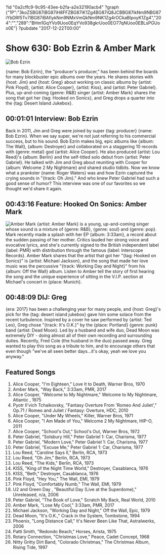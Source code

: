 ?id "0a2cffc9-9c95-43ee-b2fa-a2e32190acb4"
?graph {"1P":"3koZSBG87iBG87iH8FFZBG87iK1Zg4BG87iQ8JCBBG87ikNm9NBG87iYbDRf5Tv7IBG87iBAfiykNm9NMxVmQkNm9NK1Zg4rOCkaBIpoyK1Zg4","204":"","289":"BHm1GqYVo9Uoo0EqYVo938gkrUoo0EO77qNUoo0EBLsPGUoo0E"}
?pubdate "2017-12-22T00:00"

# Show 630: Bob Ezrin & Amber Mark 

![Bob Ezrin](https://static.soundopinions.org/christmas/bobezrin_web.jpg)

{name: Bob Ezrin}, the "producer's producer," has been behind the boards for many blockbuster epic albums over the years. He shares stories with {host: Jim} and {host: Greg} about working on classic albums by {artist: Pink Floyd}, {artist: Alice Cooper}, {artist: Kiss}, and {artist: Peter Gabriel}. Plus, up-and-coming {genre: R&B} singer {artist: Amber Mark} shares the song that got her {tag: Hooked on Sonics}, and Greg drops a quarter into the {tag: Desert Island Jukebox}.



## 00:01:01 Interview: Bob Ezrin
Back in 2011, Jim and Greg were joined by super {tag: producer} {name: Bob Ezrin}. When we say super, we're not just referring to his commercial success, but to his sound. Bob Ezrin makes big, epic albums like {album: The Wall}, {album: Destroyer} and collaborated on a staggering 10 records with {genre: metal} god {artist: Alice Cooper}. He also produced {artist:  Lou Reed}'s {album: Berlin} and the self-titled solo debut from {artist: Peter Gabriel}. He talked with Jim and Greg about reuniting with Cooper for {album: Welcome 2 My Nightmare} and shared studio tidbits. Now we know what a prankster {name: Roger Waters} was and how Ezrin captured the crying sounds in "{track: Oh Jim}." And who knew Peter Gabriel had such a good sense of humor? 
This interview was one of our favorites so we thought we'd share it again.  


## 00:43:16 Feature: Hooked On Sonics: Amber Mark
![Amber Mark](https://static.soundopinions.org/assets/630/2040.jpg)
{artist: Amber Mark} is a young, up-and-coming singer whose sound is a mixture of {genre: R&B}, {genre: soul} and {genre: pop}. Mark recently made a splash with her EP {album: 3:33am}, a record about the sudden passing of her mother. Critics lauded her strong voice and evocative lyrics, and she's currently signed to the British independent label {label: PMR} with distribution through the famous {label: Interscope Records}. Amber Mark shares that the artist that got her "{tag: Hooked on Sonics}" is {artist: Michael Jackson}, and the song that made her love music was the percussive "{track: Working Day and Night}" from his {album: Off the Wall} album. Listen to Amber tell the story of first hearing the song and the unique experience of sitting in the V.I.P. section at Michael's concert in {place: Munich}.


## 00:48:09 DIJ: Greg
{era: 2017} has been a challenging year for many people, and {host:  Greg}'s pick for the {tag: desert island jukebox} gave him some solace from the recent turbulence. Inspired by a cover he saw performed by {artist: Ted Leo}, Greg chose "{track: It's O.K.}" by the {place: Portland} {genre: punk} band {artist: Dead Moon}. Led by a husband and wife duo, Dead Moon was extremely DIY - doing almost all of their own recording and surrounding duties. Recently, Fred Cole (the husband in the duo) passed away. Greg wanted to play this song as a tribute to him, and to encourage others that even though "we've all seen better days…it's okay, yeah we love you anyway."



## Featured Songs


1. Alice Cooper, "I'm Eighteen," Love It to Death, Warner Bros, 1970
1. Amber Mark, "Way Back," 3:33am, PMR, 2017
1. Alice Cooper, "Welcome to My Nightmare," Welcome to My Nightmare, Atlantic , 1975
1. Pyotr Il'vich Tchaikovsky, "Fantasy Overture From 'Romeo And Juliet'," Op.71 / Romeo and Juliet / Fantasy: Overture, HDC, 2010
1. Alice Cooper, "Under My Wheels," Killer, Warner Bros, 1971
1. Alice Cooper, "I Am Made of You," Welcome 2 My Nightmare, HIP-O, 2011
1. Alice Cooper, "School's Out," School's Out, Warner Bros, 1972
1. Peter Gabriel, "Solsbury Hill," Peter Gabriel 1: Car, Charisma, 1977
1. Peter Gabriel, "Modern Love," Peter Gabriel 1: Car, Charisma, 1977
1. Peter Gabriel, "Excuse Me," Peter Gabriel 1: Car, Charisma, 1977
1. Lou Reed, "Caroline Says II," Berlin, RCA, 1973
1. Lou Reed, "Oh Jim," Berlin, RCA, 1973
1. Lou Reed, "The Kids," Berlin, RCA, 1973
1. KISS, "King of the Night Time World," Destroyer, Casablanca, 1976
1. KISS, "Beth," Destroyer, Casablanca, 1976
1. Pink Floyd, "Hey You," The Wall, EMI, 1979
1. Pink Floyd, "Comfortably Numb," The Wall, EMI, 1979
1. U2 and Green Day , "Beautiful Day (Live at the Superdome)," Unreleased, n/a, 2006
1. Peter Gabriel, "The Book of Love," Scratch My Back, Real World, 2010
1. Amber Mark, "Lose My Cool," 3:33am, PMR, 2017
1. Michael Jackson, "Working Day and Night," Off the Wall, Epic, 1979
1. Dead Moon, "It's O.K.," Crack in the System, Tombstone, 1994
1. Phoenix, "Long Distance Call," It's Never Been Like That, Astralwerks, 2006
1. Patti Smith, "Redondo Beach," Horses, Arista, 1975
1. Rotary Connection, "Christmas Love," Peace, Cadet Concept, 1968
1. Nitty Gritty Dirt Band, "Colorado Christmas," The Christmas Album, Rising Tide, 1997